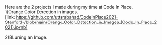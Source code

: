 Here are the 2 projects I made during my time at Code In Place.<br>
1)Orange Color Detection in Images.<br>
[link: https://github.com/uttarabahad/CodeInPlace2021-Stanford-/blob/main/Orange_Color_Detection_in_Images_(Code_In_Place_2021).ipynb]<br><br>
2)BLurring an Image.<br>
